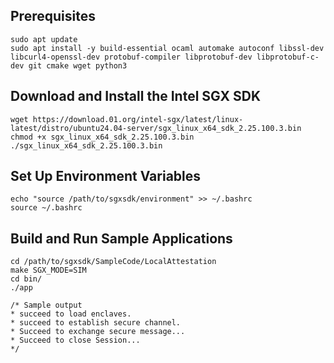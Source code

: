 ## Prerequisites
```
sudo apt update
sudo apt install -y build-essential ocaml automake autoconf libssl-dev libcurl4-openssl-dev protobuf-compiler libprotobuf-dev libprotobuf-c-dev git cmake wget python3
```

## Download and Install the Intel SGX SDK

```
wget https://download.01.org/intel-sgx/latest/linux-latest/distro/ubuntu24.04-server/sgx_linux_x64_sdk_2.25.100.3.bin
chmod +x sgx_linux_x64_sdk_2.25.100.3.bin
./sgx_linux_x64_sdk_2.25.100.3.bin

```

## Set Up Environment Variables

```
echo "source /path/to/sgxsdk/environment" >> ~/.bashrc
source ~/.bashrc

```

## Build and Run Sample Applications
```
cd /path/to/sgxsdk/SampleCode/LocalAttestation
make SGX_MODE=SIM
cd bin/
./app

/* Sample output
* succeed to load enclaves.                                                        
* succeed to establish secure channel.
* Succeed to exchange secure message...
* Succeed to close Session...
*/
```